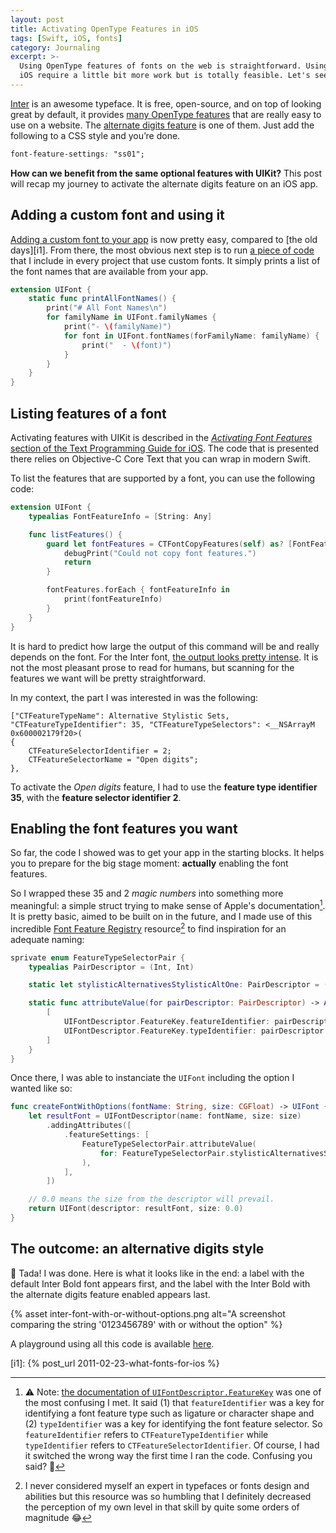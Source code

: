 ```yaml
---
layout: post
title: Activating OpenType Features in iOS
tags: [Swift, iOS, fonts]
category: Journaling
excerpt: >-
  Using OpenType features of fonts on the web is straightforward. Using them on
  iOS require a little bit more work but is totally feasible. Let's see how.
---
```


[Inter][1] is an awesome typeface. It is free, open-source, and on top of
looking great by default, it provides [many OpenType features][2] that are
really easy to use on a website. The [alternate digits feature][3] is one of
them. Just add the following to a CSS style and you’re done.

```css
font-feature-settings: "ss01";
```

**How can we benefit from the same optional features with UIKit?** This post
will recap my journey to activate the alternate digits feature on an iOS app.

## Adding a custom font and using it

[Adding a custom font to your app][4] is now pretty easy, compared to [the old
days][i1]. From there, the most obvious next step is to run [a piece of
code][c1] that I include in every project that use custom fonts. It simply
prints a list of the font names that are available from your app.

```swift
extension UIFont {
    static func printAllFontNames() {
        print("# All Font Names\n")
        for familyName in UIFont.familyNames {
            print("- \(familyName)")
            for font in UIFont.fontNames(forFamilyName: familyName) {
                print("  - \(font)")
            }
        }
    }
}
```

## Listing features of a font

Activating features with UIKit is described in the [_Activating Font Features_
section of the Text Programming Guide for iOS][5]. The code that is presented
there relies on Objective-C Core Text that you can wrap in modern Swift.

To list the features that are supported by a font, you can use the following
code:

```swift
extension UIFont {
    typealias FontFeatureInfo = [String: Any]

    func listFeatures() {
        guard let fontFeatures = CTFontCopyFeatures(self) as? [FontFeatureInfo] else {
            debugPrint("Could not copy font features.")
            return
        }

        fontFeatures.forEach { fontFeatureInfo in
            print(fontFeatureInfo)
        }
    }
}
```

It is hard to predict how large the output of this command will be and really
depends on the font. For the Inter font, [the output looks pretty intense][c2].
It is not the most pleasant prose to read for humans, but scanning for the
features we want will be pretty straightforward.

In my context, the part I was interested in was the following:

```
["CTFeatureTypeName": Alternative Stylistic Sets, "CTFeatureTypeIdentifier": 35, "CTFeatureTypeSelectors": <__NSArrayM 0x600002179f20>(
{
    CTFeatureSelectorIdentifier = 2;
    CTFeatureSelectorName = "Open digits";
},
```

To activate the _Open digits_ feature, I had to use the **feature type
identifier 35**, with the **feature selector identifier 2**.

## Enabling the font features you want

So far, the code I showed was to get your app in the starting blocks. It helps
you to prepare for the big stage moment: **actually** enabling the font
features.

So I wrapped these 35 and 2 _magic numbers_ into something more meaningful: a
simple struct trying to make sense of Apple's documentation[^1]. It is pretty
basic, aimed to be built on in the future, and I made use of this incredible
[Font Feature Registry][6] resource[^2] to find inspiration for an adequate
naming:

```swift
sprivate enum FeatureTypeSelectorPair {
    typealias PairDescriptor = (Int, Int)

    static let stylisticAlternativesStylisticAltOne: PairDescriptor = (35, 2)

    static func attributeValue(for pairDescriptor: PairDescriptor) -> Any {
        [
            UIFontDescriptor.FeatureKey.featureIdentifier: pairDescriptor.0,
            UIFontDescriptor.FeatureKey.typeIdentifier: pairDescriptor.1,
        ]
    }
}
```

Once there, I was able to instanciate the `UIFont` including the option I wanted
like so:

```swift
func createFontWithOptions(fontName: String, size: CGFloat) -> UIFont {
    let resultFont = UIFontDescriptor(name: fontName, size: size)
        .addingAttributes([
            .featureSettings: [
                FeatureTypeSelectorPair.attributeValue(
                    for: FeatureTypeSelectorPair.stylisticAlternativesStylisticAltOne
                ),
            ],
        ])

    // 0.0 means the size from the descriptor will prevail.
    return UIFont(descriptor: resultFont, size: 0.0)
}
```

## The outcome: an alternative digits style

🎉 Tada! I was done. Here is what it looks like in the end: a label with the
default Inter Bold font appears first, and the label with the Inter Bold with
the alternate digits feature enabled appears last.

{% asset inter-font-with-or-without-options.png alt="A screenshot comparing the string '0123456789' with or without the option" %}

A playground using all this code is available [here][c3].

[1]: https://rsms.me/inter/
[2]: https://rsms.me/inter/#features
[3]: https://rsms.me/inter/#features/ss01
[4]:
  https://developer.apple.com/documentation/uikit/text_display_and_fonts/adding_a_custom_font_to_your_app/
[5]:
  https://developer.apple.com/library/archive/documentation/StringsTextFonts/Conceptual/TextAndWebiPhoneOS/CustomTextProcessing/CustomTextProcessing.html#//apple_ref/doc/uid/TP40009542-CH4-SW6
[6]:
  https://developer.apple.com/fonts/TrueType-Reference-Manual/RM09/AppendixF.html

[i1]: {% post_url 2011-02-23-what-fonts-for-ios %}

[c1]: https://gist.github.com/dirtyhenry/c9fb50745491624fa75768d3149376f6
[c2]: https://gist.github.com/dirtyhenry/875ebeac13882c5dad710f22f17be5c5
[c3]:
  https://github.com/dirtyhenry/xcode-playgrounds/tree/master/activating-opentype-features.playground

[^1]:
    ⚠️ Note:
    [the documentation of `UIFontDescriptor.FeatureKey`](https://developer.apple.com/documentation/uikit/uifontdescriptor/featurekey)
    was one of the most confusing I met. It said (1) that `featureIdentifier`
    was a key for identifying a font feature type such as ligature or character
    shape and (2) `typeIdentifier` was a key for identifying the font feature
    selector. So `featureIdentifier` refers to `CTFeatureTypeIdentifier` while
    `typeIdentifier` refers to `CTFeatureSelectorIdentifier`. Of course, I had
    it switched the wrong way the first time I ran the code. Confusing you said?
    🤯

[^2]:
    I never considered myself an expert in typefaces or fonts design and
    abilities but this resource was so humbling that I definitely decreased the
    perception of my own level in that skill by quite some orders of magnitude
    😂
